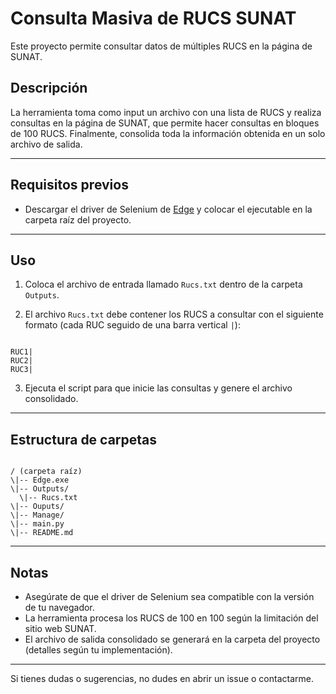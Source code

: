 # Consulta Masiva de RUCS SUNAT

Este proyecto permite consultar datos de múltiples RUCS en la página de SUNAT. 

## Descripción

La herramienta toma como input un archivo con una lista de RUCS y realiza consultas en la página de SUNAT, que permite hacer consultas en bloques de 100 RUCS. Finalmente, consolida toda la información obtenida en un solo archivo de salida.

---

## Requisitos previos

- Descargar el driver de Selenium de [Edge](https://developer.microsoft.com/en-us/microsoft-edge/tools/webdriver/) y colocar el ejecutable en la carpeta raíz del proyecto.

---

## Uso

1. Coloca el archivo de entrada llamado `Rucs.txt` dentro de la carpeta `Outputs`.

2. El archivo `Rucs.txt` debe contener los RUCS a consultar con el siguiente formato (cada RUC seguido de una barra vertical `|`):

```

RUC1|
RUC2|
RUC3|

```

3. Ejecuta el script para que inicie las consultas y genere el archivo consolidado.

---

## Estructura de carpetas

```

/ (carpeta raíz)
\|-- Edge.exe
\|-- Outputs/
  \|-- Rucs.txt
\|-- Ouputs/
\|-- Manage/
\|-- main.py
\|-- README.md

```

---

## Notas

- Asegúrate de que el driver de Selenium sea compatible con la versión de tu navegador.
- La herramienta procesa los RUCS de 100 en 100 según la limitación del sitio web SUNAT.
- El archivo de salida consolidado se generará en la carpeta del proyecto (detalles según tu implementación).

---

Si tienes dudas o sugerencias, no dudes en abrir un issue o contactarme.
```
